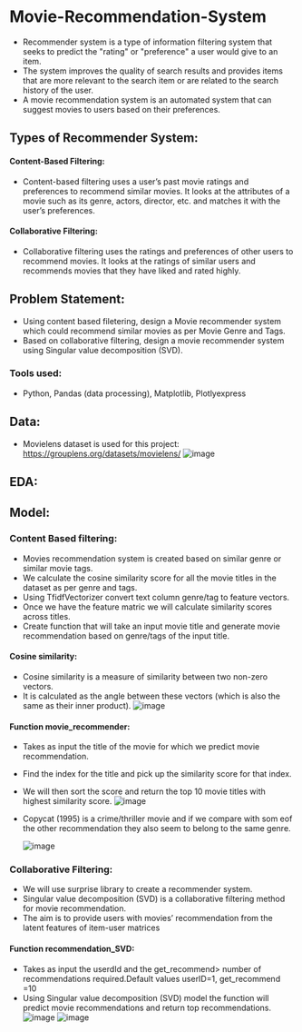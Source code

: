 # Movie-Recommendation-System
 - Recommender system is a type of information filtering system that seeks to predict the "rating" or "preference" a user would give to an item.
 - The system improves the quality of search results and provides items that are more relevant to the search item or are related to the search history of the user.
 - A movie recommendation system is an automated system that can suggest movies to users based on their preferences.
 
## Types of Recommender System:
#### Content-Based Filtering:
- Content-based filtering uses a user’s past movie ratings and preferences to recommend similar movies. It looks at the attributes of a movie such as its genre, actors, director, etc. and matches it with the user’s preferences.

#### Collaborative Filtering:
- Collaborative filtering uses the ratings and preferences of other users to recommend movies. It looks at the ratings of similar users and recommends movies that they have liked and rated highly.

## Problem Statement:
- Using content based filetering, design a Movie recommender system which could recommend similar movies as per Movie Genre and Tags.
- Based on collaborative filtering, design a movie recommender system using Singular value decomposition (SVD).

### Tools used:
- Python, Pandas (data processing), Matplotlib, Plotlyexpress

## Data:
- Movielens dataset is used for this project: https://grouplens.org/datasets/movielens/
 ![image](https://user-images.githubusercontent.com/103464406/217036341-043b629e-bb7e-4ff6-adb2-0cae0b60b5c2.png)

## EDA:

## Model:
### Content Based filtering:
- Movies recommendation system is created based on similar genre or similar movie tags.
- We calculate the cosine similarity score for all the movie titles in the dataset as per genre and tags.
- Using TfidfVectorizer convert text column genre/tag  to feature vectors.
- Once we have the feature matric we will calculate similarity scores across titles.
- Create function that will take an input movie title and generate movie recommendation based on genre/tags of the input title.
#### Cosine similarity:
- Cosine similarity is a measure of similarity between two non-zero vectors. 
- It is calculated as the angle between these vectors (which is also the same as their inner product).
 ![image](https://user-images.githubusercontent.com/103464406/217038040-4492c00d-5503-4069-a301-7e5366543bf2.png)

#### Function movie_recommender:
- Takes as input the title of the movie for which we predict movie recommendation.
- Find the index for the title and pick up the similarity score for that index.
- We will then sort the score and return the top 10 movie titles with highest similarity score.
  ![image](https://user-images.githubusercontent.com/103464406/217041694-02e5d2c0-0248-4422-9001-e1fc8bdeb801.png)

- Copycat (1995)	is a crime/thriller movie and if we compare with som eof the other recommendation they also seem to belong to the same genre.

  ![image](https://user-images.githubusercontent.com/103464406/217041099-1b6836d4-8fe9-46bd-b4a4-faf7d6b935b4.png)



### Collaborative Filtering:
- We will use surprise library to create a recommender system.
- Singular value decomposition (SVD) is a collaborative filtering method for movie recommendation. 
- The aim is to provide users with movies’ recommendation from the latent features of item-user matrices

#### Function recommendation_SVD:
- Takes as input the userdId and the get_recommend> number of recommendations required.Default values userID=1, get_recommend =10
- Using Singular value decomposition (SVD) model the function will predict movie recommendations and return top recommendations.
 ![image](https://user-images.githubusercontent.com/103464406/217043062-40688304-686f-48a6-bf54-4604ce75cafa.png)
 ![image](https://user-images.githubusercontent.com/103464406/217043186-3c02865a-8bfb-4bca-b3c1-17be08a5f007.png)
